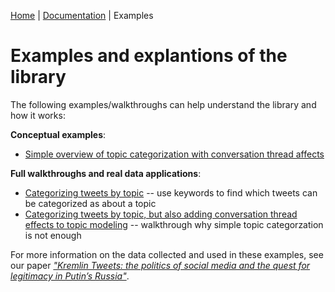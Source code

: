 [Home](../README.md) | [Documentation](https://sergegoussev.github.io/nlpru-docs/) | Examples

# Examples and explantions of the library

The following examples/walkthroughs can help understand the library and how it works:

**Conceptual examples**:
* [Simple overview of topic categorization with conversation thread affects](Topic_and_conversation_thread_categorization_simple.ipynb)

**Full walkthroughs and real data applications**:
* [Categorizing tweets by topic](nlpru_topic_categorization_walkthrough.ipynb) -- use keywords to find which tweets can be categorized as about a topic
* [Categorizing tweets by topic, but also adding conversation thread effects to topic modeling](Categorizing_by_topic_using_conversation_threads.ipynb) -- walkthrough why simple topic categorzation is not enough

For more information on the data collected and used in these examples, see our paper [*"Kremlin Tweets: the politics of social media and the quest for legitimacy in Putin’s Russia"*](https://www.rudatalab.com/analysis/).